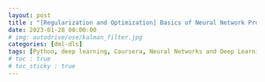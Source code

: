 ```yaml
---
layout: post
title : "[Regularization and Optimization] Basics of Neural Network Programming"
date: 2023-01-28 00:00:00
# img: autodrive/ose/kalman_filter.jpg
categories: [dml-dls] 
tags: [Python, deep learning, Coursera, Neural Networks and Deep Learning]
# toc : true
# toc_sticky : true
---
```


